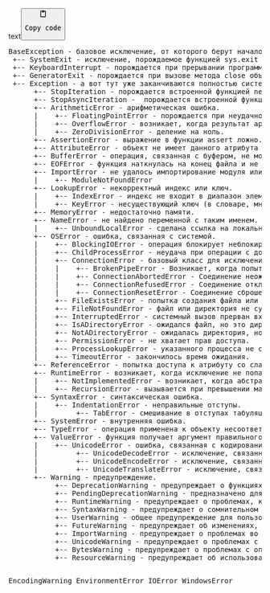 <div class="code-element"><div class="lang-line"><text>text</text><button class="copy-code-button" onclick="copyCode(this)"><svg style="width: 1.2em;height: 1.2em;" aria-hidden="true" xmlns="http://www.w3.org/2000/svg" fill="none" viewBox="0 0 24 24"><path stroke="currentColor" stroke-linecap="round" stroke-linejoin="round" stroke-width="2" d="M15 4h3a1 1 0 0 1 1 1v15a1 1 0 0 1-1 1H6a1 1 0 0 1-1-1V5a1 1 0 0 1 1-1h3m0 3h6m-5-4v4h4V3h-4Z"/></svg><pre>Copy code</pre></button></div><div class="code"><div class="highlight"><pre><span></span>BaseException - базовое исключение, от которого берут начало все остальные.
 +-- SystemExit - исключение, порождаемое функцией sys.exit при выходе из программы.
 +-- KeyboardInterrupt - порождается при прерывании программы пользователем (обычно сочетанием клавиш Ctrl+C).
 +-- GeneratorExit - порождается при вызове метода close объекта generator.
 +-- Exception - а вот тут уже заканчиваются полностью системные исключения (которые лучше не трогать) и начинаются обыкновенные, с которыми можно работать.
      +-- StopIteration - порождается встроенной функцией next, если в итераторе больше нет элементов.
      +-- StopAsyncIteration -  порождается встроенной функцией anext, если в асинхронном итераторе больше нет элементов.
      +-- ArithmeticError - арифметическая ошибка.
      |    +-- FloatingPointError - порождается при неудачном выполнении операции с плавающей запятой. На практике встречается нечасто.
      |    +-- OverflowError - возникает, когда результат арифметической операции слишком велик для представления. Не появляется при обычной работе с целыми числами (так как python поддерживает длинные числа), но может возникать в некоторых других случаях.
      |    +-- ZeroDivisionError - деление на ноль.
      +-- AssertionError - выражение в функции assert ложно.
      +-- AttributeError - объект не имеет данного атрибута (значения или метода).
      +-- BufferError - операция, связанная с буфером, не может быть выполнена.
      +-- EOFError - функция наткнулась на конец файла и не смогла прочитать то, что хотела.
      +-- ImportError - не удалось импортирование модуля или его атрибута.
      |    +-- ModuleNotFoundError
      +-- LookupError - некорректный индекс или ключ.
      |    +-- IndexError - индекс не входит в диапазон элементов.
      |    +-- KeyError - несуществующий ключ (в словаре, множестве или другом объекте).
      +-- MemoryError - недостаточно памяти.
      +-- NameError - не найдено переменной с таким именем.
      |    +-- UnboundLocalError - сделана ссылка на локальную переменную в функции, но переменная не определена ранее.
      +-- OSError - ошибка, связанная с системой.
      |    +-- BlockingIOError - операция блокирует неблокируемый объект ввода-вывода (например, сокеты или файлы).
      |    +-- ChildProcessError - неудача при операции с дочерним процессом.
      |    +-- ConnectionError - базовый класс для исключений, связанных с подключениями.
      |    |    +-- BrokenPipeError - Возникает, когда попытка записи данных в закрытый канал или сокет завершается неудачей.
      |    |    +-- ConnectionAbortedError - Соединение неожиданно прервано до завершения.
      |    |    +-- ConnectionRefusedError - Соединение отклонено сервером (например, порт закрыт).
      |    |    +-- ConnectionResetError - Соединение сброшено другой стороной.
      |    +-- FileExistsError - попытка создания файла или директории, которая уже существует.
      |    +-- FileNotFoundError - файл или директория не существует.
      |    +-- InterruptedError - системный вызов прерван входящим сигналом.
      |    +-- IsADirectoryError - ожидался файл, но это директория.
      |    +-- NotADirectoryError - ожидалась директория, но это файл.
      |    +-- PermissionError - не хватает прав доступа.
      |    +-- ProcessLookupError - указанного процесса не существует.
      |    +-- TimeoutError - закончилось время ожидания.
      +-- ReferenceError - попытка доступа к атрибуту со слабой ссылкой.
      +-- RuntimeError - возникает, когда исключение не попадает ни под одну из других категорий.
      |    +-- NotImplementedError - возникает, когда абстрактные методы класса требуют переопределения в дочерних классах.
      |    +-- RecursionError - вызывается при превышении максимальной глубины рекурсии, часто из-за бесконечной рекурсии.
      +-- SyntaxError - синтаксическая ошибка.
      |    +-- IndentationError - неправильные отступы.
      |         +-- TabError - смешивание в отступах табуляции и пробелов.
      +-- SystemError - внутренняя ошибка.
      +-- TypeError - операция применена к объекту несоответствующего типа.
      +-- ValueError - функция получает аргумент правильного типа, но некорректного значения.
      |    +-- UnicodeError - ошибка, связанная с кодированием / раскодированием unicode в строках.
      |         +-- UnicodeDecodeError - исключение, связанное с кодированием unicode.
      |         +-- UnicodeEncodeError - исключение, связанное с декодированием unicode.
      |         +-- UnicodeTranslateError - исключение, связанное с переводом unicode.
      +-- Warning - предупреждение.
           +-- DeprecationWarning - предупреждает о функциях, которые устарели и будут удалены в будущей версии Python.
           +-- PendingDeprecationWarning - предназначено для функций, которые планируется упразднить в далеком будущем.
           +-- RuntimeWarning - предупреждает о проблемах, которые не попадают в другие категории, но все равно заслуживают внимания во время выполнения.
           +-- SyntaxWarning - предупреждает о сомнительном синтаксисе, который может привести к неожиданному поведению.
           +-- UserWarning - общее предупреждение для пользователей, часто используемое разработчиками для обозначения некритических проблем.
           +-- FutureWarning - предупреждает об изменениях, которые произойдут в будущих версиях Python, часто связанных с изменениями, несовместимыми с предыдущей версией.
           +-- ImportWarning - предупреждает о проблемах во время операций импорта.
           +-- UnicodeWarning - предупреждает о проблемах с операциями, связанными с Unicode.
           +-- BytesWarning - предупреждает о проблемах с операциями с байтами или байтовыми массивами.
           +-- ResourceWarning - предупреждает об использовании ресурсов (например, о незакрытых файлах).


EncodingWarning
EnvironmentError
IOError
WindowsError
</pre></div></div></div>